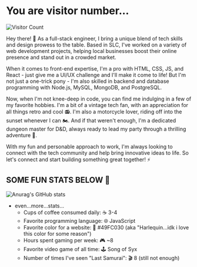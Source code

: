 # You are visitor number...


![Visitor Count](https://profile-counter.glitch.me/{lbako801/count.svg)

Hey there! 👋 As a full-stack engineer, I bring a unique blend of tech skills and design prowess to the table. Based in SLC, I've worked on a variety of web development projects, helping local businesses boost their online presence and stand out in a crowded market.

When it comes to front-end expertise, I'm a pro with HTML, CSS, JS, and React - just give me a UI/UX challenge and I'll make it come to life! But I'm not just a one-trick pony - I'm also skilled in backend and database programming with Node.js, MySQL, MongoDB, and PostgreSQL.

Now, when I'm not knee-deep in code, you can find me indulging in a few of my favorite hobbies. I'm a bit of a vintage tech fan, with an appreciation for all things retro and cool 📻. I'm also a motorcycle lover, riding off into the sunset whenever I can 🏍️. And if that weren't enough, I'm a dedicated dungeon master for D&D, always ready to lead my party through a thrilling adventure 🐉.

With my fun and personable approach to work, I'm always looking to connect with the tech community and help bring innovative ideas to life. So let's connect and start building something great together! ⚡️

## SOME FUN STATS BELOW 👀
![Anurag's GitHub stats](https://github-readme-stats.vercel.app/api?username=lbako801&show_icons=true&theme=dark)
* even...more...stats...
  * Cups of coffee consumed daily: ☕️ 3-4
  * Favorite programming language: 🌐 JavaScript
  * Favorite color for a website: 🌈 #49FC030 (aka "Harlequin...idk i love this color for some reason")
  * Hours spent gaming per week: 🎮 ~8
  * Favorite video game of all time: 🕹️ Song of Syx
  * Number of times I've seen "Last Samurai": 🎬 8 (still not enough)
